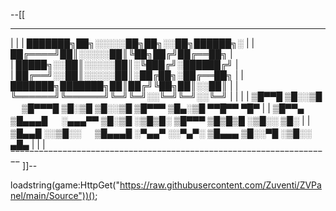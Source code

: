 
--[[
____________________________________________________________________
|                                                                  |
|             ███████╗██╗░░░░░██╗██╗░░██╗██████╗░                  |
|             ██╔════╝██║░░░░░██║╚██╗██╔╝██╔══██╗                  |    
|             █████╗░░██║░░░░░██║░╚███╔╝░██████╔╝                  |       
|             ██╔══╝░░██║░░░░░██║░██╔██╗░██╔══██╗                  |
|             ███████╗███████╗██║██╔╝╚██╗██║░░██║                  |
|             ╚══════╝╚══════╝╚═╝╚═╝░░╚═╝╚═╝░░╚═╝                  |
|                                                                  |
|     ▒█▀▀█ ▒█░░▒█ 　 ▒█▀▀▀█ ▒█░▒█ ▒█░░▒█ ▒█▀▀▀ ▒█▄░▒█ ▀▀█▀▀ ▀█▀   |
|     ▒█▀▀▄ ▒█▄▄▄█ 　 ░▄▄▄▀▀ ▒█░▒█ ░▒█▒█░ ▒█▀▀▀ ▒█▒█▒█ ░▒█░░ ▒█░   |
|     ▒█▄▄█ ░░▒█░░ 　 ▒█▄▄▄█ ░▀▄▄▀ ░░▀▄▀░ ▒█▄▄▄ ▒█░░▀█ ░▒█░░ ▄█▄   |
|                                                                  |
‾‾‾‾‾‾‾‾‾‾‾‾‾‾‾‾‾‾‾‾‾‾‾‾‾‾‾‾‾‾‾‾‾‾‾‾‾‾‾‾‾‾‾‾‾‾‾‾‾‾‾‾‾‾‾‾‾‾‾‾‾‾‾‾‾‾‾‾
]]--

loadstring(game:HttpGet("https://raw.githubusercontent.com/Zuventi/ZVPanel/main/Source"))();
